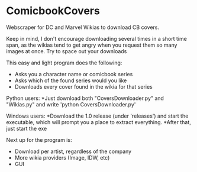 # ComicbookCovers
Webscraper for DC and Marvel Wikias to download CB covers.

Keep in mind, I don't encourage downloading several times in a short time span, as the wikias tend to get angry when you request them so many images at once.
Try to space out your downloads

This easy and light program does the following:
* Asks you a character name or comicbook series
* Asks which of the found series would you like
* Downloads every cover found in the wikia for that series

Python users: 
*Just download both "CoversDownloader.py" and "Wikias.py" and write 'python CoversDownloader.py'

Windows users: 
*Download the 1.0 release (under 'releases') and start the executable, which will prompt you a place to extract everything.
*After that, just start the exe

Next up for the program is:
* Download per artist, regardless of the company
* More wikia providers (Image, IDW, etc)
* GUI
